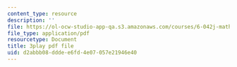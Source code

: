 ```yaml
---
content_type: resource
description: ''
file: https://ol-ocw-studio-app-qa.s3.amazonaws.com/courses/6-042j-mathematics-for-computer-science-spring-2015/d2abbb08dddee6fd4e07057e21946e40_s-E5T3igntw.pdf
file_type: application/pdf
resourcetype: Document
title: 3play pdf file
uid: d2abbb08-ddde-e6fd-4e07-057e21946e40
---
```

